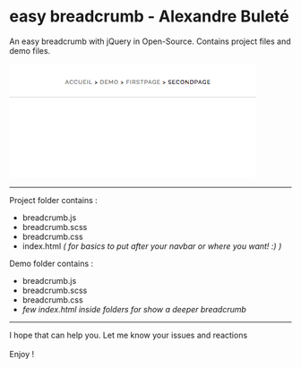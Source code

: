 # easy breadcrumb - Alexandre Buleté

An easy breadcrumb with jQuery in Open-Source. Contains project files and demo files.

![Screenshot](screenshot.jpg)

<hr>

Project folder contains : <br>
<ul>
	<li>breadcrumb.js</li>
	<li>breadcrumb.scss</li>
	<li>breadcrumb.css</li>
	<li>index.html <em>( for basics to put after your navbar or where you want! :) )</em></li>
</ul>



Demo folder contains : <br>
<ul>
	<li>breadcrumb.js</li>
	<li>breadcrumb.scss</li>
	<li>breadcrumb.css</li>
	<li><em>few index.html inside folders for show a deeper breadcrumb</em></li>
</ul>

<hr>

I hope that can help you. Let me know your issues and reactions<br><br>
Enjoy !
